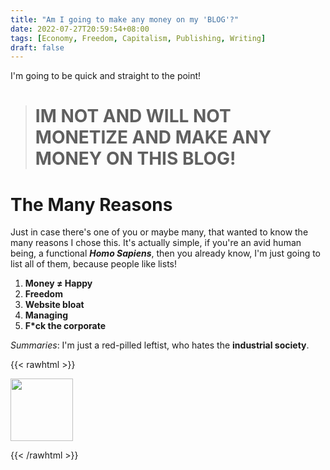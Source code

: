 ```yaml
---
title: "Am I going to make any money on my 'BLOG'?"
date: 2022-07-27T20:59:54+08:00
tags: [Economy, Freedom, Capitalism, Publishing, Writing]
draft: false
---
```


I'm going to be quick and straight to the point!
> # IM NOT AND WILL NOT MONETIZE AND MAKE ANY MONEY ON THIS BLOG!

# The Many Reasons
Just in case there's one of you or maybe many, that wanted to know the many reasons I chose this. It's actually simple, if you're an avid human being, a functional ***Homo Sapiens***, then you already know, I'm just going to list all of them, because people like lists!
1. **Money ≠ Happy**
2. **Freedom**
3. **Website bloat**
4. **Managing**
5. **F*ck the corporate**

*Summaries*:
I'm just a red-pilled leftist, who hates the **industrial society**.

{{< rawhtml >}}

<img src="/img/doomer.jpg" width="100px">

{{< /rawhtml >}}